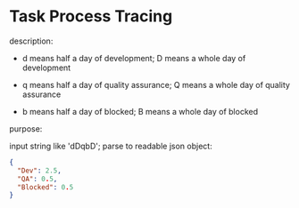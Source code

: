# Task Process Tracing

description:

- d means half a day of development; D means a whole day of development

- q means half a day of quality assurance; Q means a whole day of quality assurance

- b means half a day of blocked; B means a whole day of blocked

purpose:

input string like 'dDqbD'; parse to readable json object:

```json
{
  "Dev": 2.5,
  "QA": 0.5,
  "Blocked": 0.5
}
```



